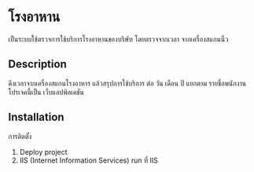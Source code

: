 # โรงอาหาน
เป็นระบบใช้ตรวจการใช้บริการโรงอาหานของบริษัท โดยตรวจจากเวลา จากเครื่องสแกนนิ้ว

## Description
ดึงเวลาจากเครื่องสแกนโรงอาหาร แล้วสรุปการใช้บริการ ต่อ วัน เดือน ปี แยกตาม รายชื่อพนักงาน
โปรเจคนี้เป็น เว็บแอปพิลเคชัน

## Installation
การติดตั้ง
 1. Deploy project  
 2. IIS (Internet Information Services) run ที่ IIS
